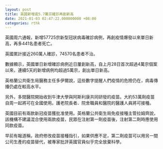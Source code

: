 ```yaml
---
layout: post
title: 英國新增逾5.7萬宗確診再創新高
date: 2021-01-03 02:47:22.000000000 +08:00
categories: rthk
---
```


英國周六通報，新增57725宗新型冠狀病毒確診病例，再創疫情爆發以來單日新高，再多441名患者死亡。

英國累計接近260萬人確診，74570名患者不治。

數據顯示，英國單日新增確診病例近日屢創新高，自上月28日首次超過4萬宗個案以來，連續5天的新增病例均超過5萬宗，創出單日新高。

英格蘭公共衛生局醫務主任多伊爾說，這些數字提醒人們疫情的危險仍在，病毒傳播仍處在較高水平。

另外，多間醫院開始收到牛津大學與阿斯利康共同研發的疫苗。大約53萬劑疫苗自周一起將可在全國使用。護老院長者、院舍職員和醫院的醫護人員將可接種。

英國目前有兩款新冠疫苗獲批准使用。英格蘭公共衛生局免疫接種主管拉姆齊說，該機構不建議混合使用兩款疫苗，民眾在注射第一劑疫苗後，注射第二劑時應使用同款疫苗。

早前有報道稱，政府修改疫苗接種指引，如果供應不足，第二劑疫苗可以用另一間公司生產的疫苗替代，被專家批評英國官員似乎完全放棄科學。
